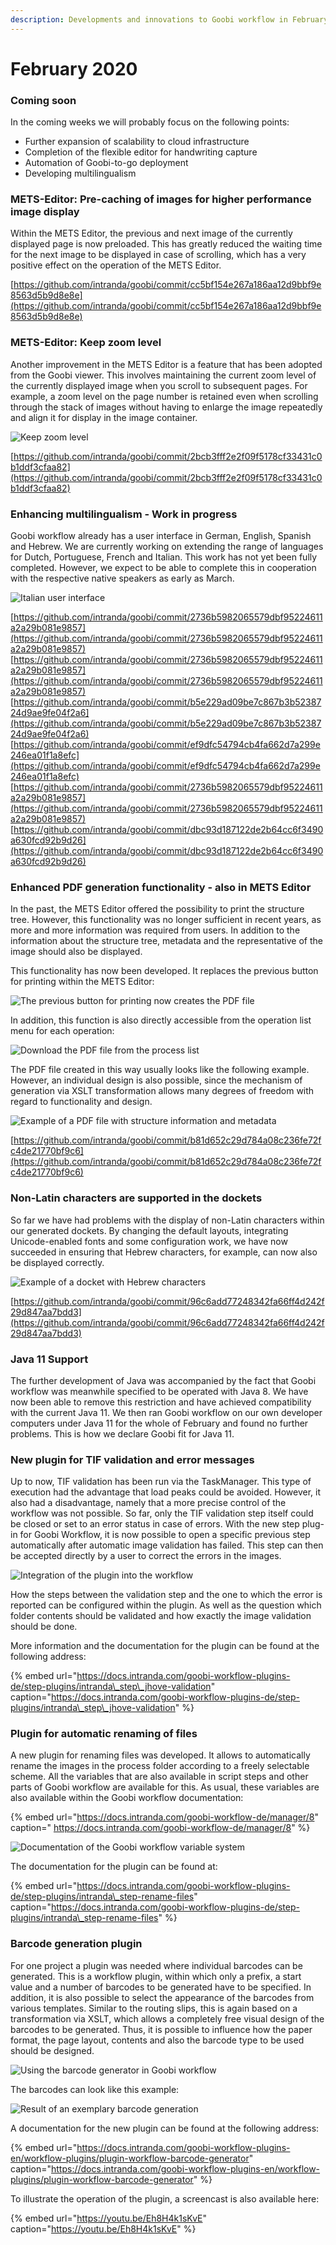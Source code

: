```yaml
---
description: Developments and innovations to Goobi workflow in February 2020
---
```


# February 2020

### Coming soon

In the coming weeks we will probably focus on the following points:

* Further expansion of scalability to cloud infrastructure
* Completion of the flexible editor for handwriting capture
* Automation of Goobi-to-go deployment
* Developing multilingualism

### METS-Editor: Pre-caching of images for higher performance image display

Within the METS Editor, the previous and next image of the currently displayed page is now preloaded. This has greatly reduced the waiting time for the next image to be displayed in case of scrolling, which has a very positive effect on the operation of the METS Editor.

[https://github.com/intranda/goobi/commit/cc5bf154e267a186aa12d9bbf9e8563d5b9d8e8e](https://github.com/intranda/goobi/commit/cc5bf154e267a186aa12d9bbf9e8563d5b9d8e8e)

### METS-Editor: Keep zoom level

Another improvement in the METS Editor is a feature that has been adopted from the Goobi viewer. This involves maintaining the current zoom level of the currently displayed image when you scroll to subsequent pages. For example, a zoom level on the page number is retained even when scrolling through the stack of images without having to enlarge the image repeatedly and align it for display in the image container.

![Keep zoom level](../.gitbook/assets/2002_mets_zoom.png)

[https://github.com/intranda/goobi/commit/2bcb3fff2e2f09f5178cf33431c0b1ddf3cfaa82](https://github.com/intranda/goobi/commit/2bcb3fff2e2f09f5178cf33431c0b1ddf3cfaa82)

### Enhancing multilingualism - Work in progress

Goobi workflow already has a user interface in German, English, Spanish and Hebrew. We are currently working on extending the range of languages for Dutch, Portuguese, French and Italian. This work has not yet been fully completed. However, we expect to be able to complete this in cooperation with the respective native speakers as early as March.

![Italian user interface](../.gitbook/assets/2002_italian.png)

[https://github.com/intranda/goobi/commit/2736b5982065579dbf95224611a2a29b081e9857](https://github.com/intranda/goobi/commit/2736b5982065579dbf95224611a2a29b081e9857) [https://github.com/intranda/goobi/commit/2736b5982065579dbf95224611a2a29b081e9857](https://github.com/intranda/goobi/commit/2736b5982065579dbf95224611a2a29b081e9857) [https://github.com/intranda/goobi/commit/b5e229ad09be7c867b3b5238724d9ae9fe04f2a6](https://github.com/intranda/goobi/commit/b5e229ad09be7c867b3b5238724d9ae9fe04f2a6) [https://github.com/intranda/goobi/commit/ef9dfc54794cb4fa662d7a299e246ea01f1a8efc](https://github.com/intranda/goobi/commit/ef9dfc54794cb4fa662d7a299e246ea01f1a8efc) [https://github.com/intranda/goobi/commit/2736b5982065579dbf95224611a2a29b081e9857](https://github.com/intranda/goobi/commit/2736b5982065579dbf95224611a2a29b081e9857) [https://github.com/intranda/goobi/commit/dbc93d187122de2b64cc6f3490a630fcd92b9d26](https://github.com/intranda/goobi/commit/dbc93d187122de2b64cc6f3490a630fcd92b9d26)

### Enhanced PDF generation functionality - also in METS Editor

In the past, the METS Editor offered the possibility to print the structure tree. However, this functionality was no longer sufficient in recent years, as more and more information was required from users. In addition to the information about the structure tree, metadata and the representative of the image should also be displayed.

This functionality has now been developed. It replaces the previous button for printing within the METS Editor:

![The previous button for printing now creates the PDF file](../.gitbook/assets/2002_mets_pdf1.png)

In addition, this function is also directly accessible from the operation list menu for each operation:

![Download the PDF file from the process list](../.gitbook/assets/2002_mets_pdf2.png)

The PDF file created in this way usually looks like the following example. However, an individual design is also possible, since the mechanism of generation via XSLT transformation allows many degrees of freedom with regard to functionality and design.

![Example of a PDF file with structure information and metadata](../.gitbook/assets/2002_mets_pdf3.png)

[https://github.com/intranda/goobi/commit/b81d652c29d784a08c236fe72fc4de21770bf9c6](https://github.com/intranda/goobi/commit/b81d652c29d784a08c236fe72fc4de21770bf9c6)

### Non-Latin characters are supported in the dockets

So far we have had problems with the display of non-Latin characters within our generated dockets. By changing the default layouts, integrating Unicode-enabled fonts and some configuration work, we have now succeeded in ensuring that Hebrew characters, for example, can now also be displayed correctly.

![Example of a docket with Hebrew characters](../.gitbook/assets/2002_hebrew_docket.png)

[https://github.com/intranda/goobi/commit/96c6add77248342fa66ff4d242f29d847aa7bdd3](https://github.com/intranda/goobi/commit/96c6add77248342fa66ff4d242f29d847aa7bdd3)

### Java 11 Support

The further development of Java was accompanied by the fact that Goobi workflow was meanwhile specified to be operated with Java 8. We have now been able to remove this restriction and have achieved compatibility with the current Java 11. We then ran Goobi workflow on our own developer computers under Java 11 for the whole of February and found no further problems. This is how we declare Goobi fit for Java 11.

### New plugin for TIF validation and error messages

Up to now, TIF validation has been run via the TaskManager. This type of execution had the advantage that load peaks could be avoided. However, it also had a disadvantage, namely that a more precise control of the workflow was not possible. So far, only the TIF validation step itself could be closed or set to an error status in case of errors. With the new step plug-in for Goobi Workflow, it is now possible to open a specific previous step automatically after automatic image validation has failed. This step can then be accepted directly by a user to correct the errors in the images.

![Integration of the plugin into the workflow](../.gitbook/assets/2002_plugin_image_validation.png)

How the steps between the validation step and the one to which the error is reported can be configured within the plugin. As well as the question which folder contents should be validated and how exactly the image validation should be done.

More information and the documentation for the plugin can be found at the following address: 

{% embed url="https://docs.intranda.com/goobi-workflow-plugins-de/step-plugins/intranda\_step\_jhove-validation" caption="https://docs.intranda.com/goobi-workflow-plugins-de/step-plugins/intranda\_step\_jhove-validation" %}

### Plugin for automatic renaming of files

A new plugin for renaming files was developed. It allows to automatically rename the images in the process folder according to a freely selectable scheme. All the variables that are also available in script steps and other parts of Goobi workflow are available for this. As usual, these variables are also available within the Goobi workflow documentation:

{% embed url="https://docs.intranda.com/goobi-workflow-de/manager/8" caption=" https://docs.intranda.com/goobi-workflow-de/manager/8" %}

![Documentation of the Goobi workflow variable system](../.gitbook/assets/2002_documentation_variables.png)

The documentation for the plugin can be found at: 

{% embed url="https://docs.intranda.com/goobi-workflow-plugins-de/step-plugins/intranda\_step-rename-files" caption="https://docs.intranda.com/goobi-workflow-plugins-de/step-plugins/intranda\_step-rename-files" %}

### Barcode generation plugin

For one project a plugin was needed where individual barcodes can be generated. This is a workflow plugin, within which only a prefix, a start value and a number of barcodes to be generated have to be specified. In addition, it is also possible to select the appearance of the barcodes from various templates. Similar to the routing slips, this is again based on a transformation via XSLT, which allows a completely free visual design of the barcodes to be generated. Thus, it is possible to influence how the paper format, the page layout, contents and also the barcode type to be used should be designed.

![Using the barcode generator in Goobi workflow](../.gitbook/assets/2002_barcodes1.png)

The barcodes can look like this example:

![Result of an exemplary barcode generation](../.gitbook/assets/2002_barcodes2.png)

A documentation for the new plugin can be found at the following address:

{% embed url="https://docs.intranda.com/goobi-workflow-plugins-en/workflow-plugins/plugin-workflow-barcode-generator" caption="https://docs.intranda.com/goobi-workflow-plugins-en/workflow-plugins/plugin-workflow-barcode-generator" %}

To illustrate the operation of the plugin, a screencast is also available here:

{% embed url="https://youtu.be/Eh8H4k1sKvE" caption="https://youtu.be/Eh8H4k1sKvE" %}


